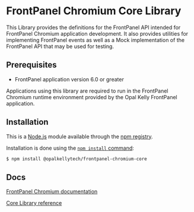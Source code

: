 FrontPanel Chromium Core Library
==============================

This Library provides the definitions for the FrontPanel API intended for FrontPanel Chromium application development. It also provides utilities for implementing FrontPanel events as well as a Mock implementation of the FrontPanel API that may be used for testing.

Prerequisites
-------

* FrontPanel application version 6.0 or greater

Applications using this library are required to run in the FrontPanel Chromium runtime environment provided by the Opal Kelly FrontPanel application.

Installation
-------

This is a [Node.js](https://nodejs.org/en/) module available through the
[npm registry](https://www.npmjs.com/).

Installation is done using the
[`npm install` command](https://docs.npmjs.com/getting-started/installing-npm-packages-locally):

```bash
$ npm install @opalkellytech/frontpanel-chromium-core
```

Docs
-------

[FrontPanel Chromium documentation](https://docs.opalkelly.com/fpsdk/frontpanel-chromium-introduction/)

[Core Library reference](https://library.opalkelly.com/FrontPanelChromiumCore/)
